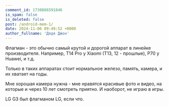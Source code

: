```yaml
---
comment_id: 1730886591846
is_spam: false
is_deleted: false
post: /android-mem-1/
date: 2024-11-06 09:49:52 +0000
author_fullname: 'Дядя Джон'
---
```


Флагман - это обычно самый крутой и дорогой аппарат в линейке производителя. Например, T14 Pro у Xiaomi (T13, 12 - прошлые), P70 у Huawei, и т.д.

Только в таких аппаратах стоит нормальное железо, память, камера, и их хватает на годы.

Мне хорошая камера нужна - мне нравятся красивые фото и видео, на которые и через 10 лет смотреть приятно. И наоборот, не играю в игры.

LG G3 был флагманом LG, если что.
